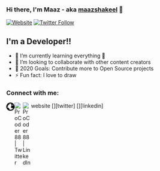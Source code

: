 ### Hi there, I'm Maaz - aka <a href="http://maazshakeel.ml">maazshakeel</a> 👋
[![Website](https://img.shields.io/website?label=maazshakeel.ml&style=for-the-badge&url=https%3A%2F%2Fcodestackr.com)](http://maazshakeel.ml)
[![Twitter Follow](https://img.shields.io/twitter/follow/ProCoder88?color=1DA1F2&logo=twitter&style=for-the-badge)](https://twitter.com/intent/follow?original_referer=https%3A%2F%2Fgithub.com%2FcodeSTACKr&screen_name=ProCoder88)

## I'm a Developer!!

- 🌱 I’m currently learning everything 🤣
- 👯 I’m looking to collaborate with other content creators
- 🥅 2020 Goals: Contribute more to Open Source projects
- ⚡ Fun fact: I love to draw

### Connect with me:

<img align="left" alt="maazshakeel.ml" width="22px" src="https://raw.githubusercontent.com/iconic/open-iconic/master/svg/globe.svg" />website
[<img align="left" alt="ProCoder88 | Twitter" width="22px" src="https://cdn.jsdelivr.net/npm/simple-icons@v3/icons/twitter.svg" />][twitter]
[<img align="left" alt="ProCoder88 | LinkedIn" width="22px" src="https://cdn.jsdelivr.net/npm/simple-icons@v3/icons/linkedin.svg" />][linkedin]

<br />
